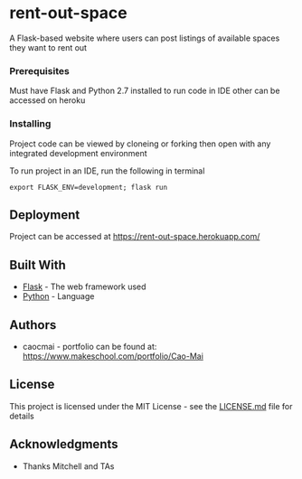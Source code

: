 # rent-out-space

A Flask-based website where users can post listings of available spaces they want to rent out

### Prerequisites

Must have Flask and Python 2.7 installed to run code in IDE other can be accessed on heroku


### Installing

Project code can be viewed by cloneing or forking then open with any integrated development environment

To run project in an IDE, run the following in terminal
```
export FLASK_ENV=development; flask run
```

## Deployment

Project can be accessed at https://rent-out-space.herokuapp.com/


## Built With

* [Flask](https://www.fullstackpython.com/flask.html) - The web framework used
* [Python](https://www.python.org/) - Language


## Authors

* caocmai - portfolio can be found at:
https://www.makeschool.com/portfolio/Cao-Mai

## License

This project is licensed under the MIT License - see the [LICENSE.md](LICENSE.md) file for details

## Acknowledgments

* Thanks Mitchell and TAs
